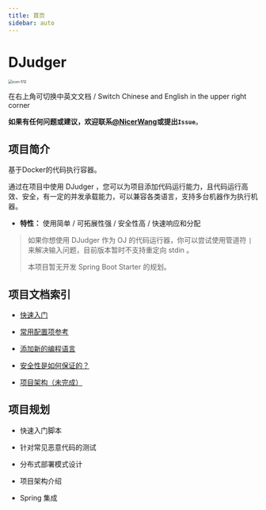 ```yaml
---
title: 首页
sidebar: auto
---
```


# DJudger

<img src="https://pictures-nicerwang-1256891306.cos.ap-beijing.myqcloud.com//imgicon-512.png" alt="icon-512" style="zoom:50%;" />

在右上角可切换中英文文档 / Switch Chinese and English in the upper right corner

**如果有任何问题或建议，欢迎联系[@NicerWang](https://github.com/NicerWang)或提出`Issue`**。

## 项目简介

基于Docker的代码执行容器。

通过在项目中使用 DJudger ，您可以为项目添加代码运行能力，且代码运行高效、安全，有一定的并发承载能力，可以兼容各类语言，支持多台机器作为执行机器。

* **特性：** 使用简单 / 可拓展性强 / 安全性高 / 快速响应和分配

> 如果你想使用 DJudger 作为 OJ 的代码运行器，你可以尝试使用管道符 `|` 来解决输入问题，目前版本暂时不支持重定向 stdin 。
>
> 本项目暂无开发 Spring Boot Starter 的规划。

## 项目文档索引

* [快速入门](quick-start.md)

* [常用配置项参考](api-reference.md)

* [添加新的编程语言](add-new-language.md)

* [安全性是如何保证的？](how-to-be-safe.md)

* [项目架构（未完成）](project-structure.md)

## 项目规划

* 快速入门脚本

* 针对常见恶意代码的测试

* 分布式部署模式设计

* 项目架构介绍

* Spring 集成
